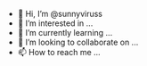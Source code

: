 - 👋 Hi, I’m @sunnyviruss
- 👀 I’m interested in ...
- 🌱 I’m currently learning ...
- 💞️ I’m looking to collaborate on ...
- 📫 How to reach me ...

<!---
sunnyviruss/sunnyviruss is a ✨ special ✨ repository because its `README.md` (this file) appears on your GitHub profile.
You can click the Preview link to take a look at your changes.
--->
